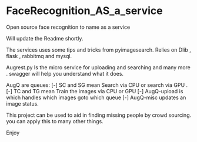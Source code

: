 # FaceRecognition_AS_a_service
Open source face recognition to name as a service

Will update the Readme shortly.

The services uses some tips and tricks from pyimagesearch. Relies on Dlib , flask , rabbitmq and mysql.


Augrest.py Is the micro service for uploading and searching and many more . swagger will help you understand what it does.


AugQ are queues:
  [-] SC and SG mean Search via CPU or search via GPU .
  [-] TC and TG mean Train the images via CPU or GPU
  [-] AugQ-upload is which handles which images goto which queue
  [-] AugQ-misc updates an image status.
  
  
This project can be used to aid in finding missing people by crowd sourcing. you can apply this to many other things.


Enjoy
